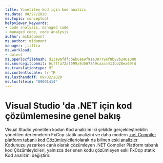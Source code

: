 ```yaml
---
title: Yönetilen kod için kod analizi
ms.date: 08/27/2020
ms.topic: conceptual
helpviewer_keywords:
- code analysis, managed code
- managed code, code analysis
author: mikadumont
ms.author: midumont
manager: jillfra
ms.workload:
- dotnet
ms.openlocfilehash: d13a8afdfcbeb6ae9f91e39779af8b82b2461000
ms.sourcegitcommit: 6cfffa72af599a9d667249caaaa411bb28ea69fd
ms.translationtype: MT
ms.contentlocale: tr-TR
ms.lasthandoff: 09/02/2020
ms.locfileid: "89091414"
---
```

# <a name="overview-of-code-analysis-for-net-in-visual-studio"></a>Visual Studio 'da .NET için kod çözümlemesine genel bakış

Visual Studio yönetilen kodun Kod analizini iki şekilde gerçekleştirebilir: yönetilen derlemelerin FxCop statik analizini ve daha modern [.net Compiler platform tabanlı kod Çözümleyicileri](../code-quality/roslyn-analyzers-overview.md)olarak da bilinen [eski analizler](../code-quality/walkthrough-analyzing-managed-code-for-code-defects.md). Kodunuzu yazarken canlı olarak çözümleyen .NET Compiler Platform tabanlı kod Çözümleyicileri, yalnızca derlenen kodu çözümleyen eski FxCop statik Kod analizini değiştirir.
